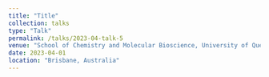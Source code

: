 ```yaml
---
title: "Title"
collection: talks
type: "Talk"
permalink: /talks/2023-04-talk-5
venue: "School of Chemistry and Molecular Bioscience, University of Queensland"
date: 2023-04-01
location: "Brisbane, Australia"
---
```


